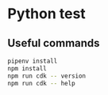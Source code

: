 # Python test

## Useful commands

```bash
pipenv install
npm install
npm run cdk -- version
npm run cdk -- help
```
